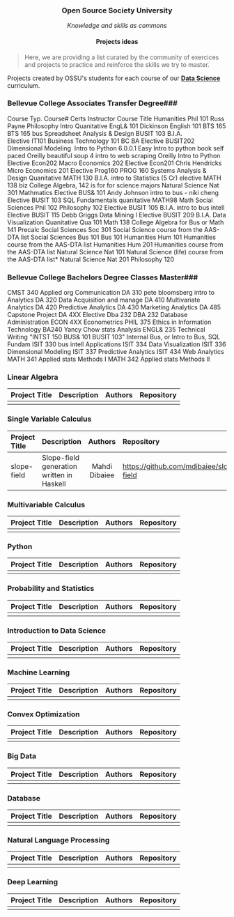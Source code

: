 <h3 align="center">Open Source Society University</h3>
<p align="center">
	<i>Knowledge and skills as commons</i>
</p>

<h4 align="center">Projects ideas</h4>

>Here, we are providing a list curated by the community of exercices and projects to practice and reinforce the skills we try to master.

Projects created by OSSU's students for each course of our [**Data Science**](https://github.com/open-source-society/data-science) curriculum.

### Bellevue College Associates Transfer Degree###
Course Typ.	Course#	Certs	Instructor	Course Title
Humanities	Phil 101	Russ Payne	Philosophy Intro
Quanitative	EngL& 101	Dickinson	English 101
BTS 165	BTS 165			bus Spreadsheet Analysis & Design
BUSIT 103	B.I.A.		
Elective	IT101				Business Technology 101
BC BA Elective	BUSIT202			Dimensional Modeling 
Intro to Python	6.0.0.1				Easy Intro to python
book		self paced	Oreilly beautiful soup 4 intro to web scraping
				Oreilly Intro to Python
Elective	Econ202				Macro Economics 202
Elective	Econ201		Chris Hendricks	Micro Economics 201
Elective	Prog160				PROG 160 Systems Analysis & Design
Quanitative	MATH 130	B.I.A.		intro to Statistics (5 Cr)
elective	MATH 138 biz			College Algebra, 142 is for for science majors
Natural Science	Nat 301				Mathmatics
Elective	BUS& 101	Andy Johnson	intro to bus - niki cheng
Elective	BUSIT 103			SQL Fundamentals
quanitative	MATH98				Math 
Social Sciences	Phil 102			Philosophy 102
Elective	BUSIT 105	B.I.A.		intro to bus intell
Elective	BUSIT 115	Debb Griggs	Data Mining I
Elective	BUSIT 209	B.I.A.		Data Visualization
Quanitative	Qua 101				Math 138 College Algebra for Bus or Math 141 Precalc
Social Sciences	Soc 301				Social Science course from the AAS-DTA list
Social Sciences	Bus 101				Bus 101
Humanities	Hum 101				Humanities course from the AAS-DTA list
Humanities	Hum 201				Humanities course from the AAS-DTA list
Natural Science	Nat 101				Natural Science (life) course from the AAS-DTA list*
Natural Science	Nat 201				Philosophy 120

### Bellevue College Bachelors Degree Classes Master###
CMST 340			Applied org Communication
DA 310		pete bloomsberg	intro to Analytics 
DA 320				Data Acquisition and manage
DA 410				Multivariate Analytics
DA 420				Predictive Analytics
DA 430				Marketing Analytics
DA 485				Capstone Project
DA 4XX				Elective
Dba 232				DBA 232 Database Administration
ECON 4XX			Econometrics
PHIL 375			Ethics in Information  Technology
BA240		Yancy Chow	stats Analysis
ENGL& 235			Technical Writing
"INTST 150
BUS& 101
BUSIT 103"			Internal Bus, or Intro to Bus, SQL Fundam
ISIT 330			bus intell Applications
ISIT 334			Data Visualization
ISIT 336			Dimensional Modeling
ISIT 337			Predictive Analytics
ISIT 434			Web Analytics
MATH 341			Applied stats  Methods  I
MATH 342			Applied stats Methods II


### Linear Algebra
Project Title | Description | Authors | Repository
:-- | :-- | :--: | :--
| | |
 
### Single Variable Calculus
Project Title | Description | Authors | Repository
:-- | :-- | :--: | :--
| slope-field | Slope-field generation written in Haskell | Mahdi Dibaiee | https://github.com/mdibaiee/slope-field

### Multivariable Calculus
Project Title | Description | Authors | Repository
:-- | :-- | :--: | :--
| | |

### Python
Project Title | Description | Authors | Repository
:-- | :-- | :--: | :--
| | |

### Probability and Statistics
Project Title | Description | Authors | Repository
:-- | :-- | :--: | :--
| | |

### Introduction to Data Science
Project Title | Description | Authors | Repository
:-- | :-- | :--: | :--
| | |

### Machine Learning
Project Title | Description | Authors | Repository
:-- | :-- | :--: | :--
| | |

### Convex Optimization
Project Title | Description | Authors | Repository
:-- | :-- | :--: | :--
| | |


### Big Data
Project Title | Description | Authors | Repository
:-- | :-- | :--: | :--
| | |

### Database
Project Title | Description | Authors | Repository
:-- | :-- | :--: | :--
| | |

### Natural Language Processing
Project Title | Description | Authors | Repository
:-- | :-- | :--: | :--
| | |

### Deep Learning
Project Title | Description | Authors | Repository
:-- | :-- | :--: | :--
| | |
